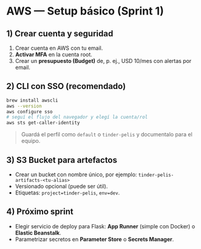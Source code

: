 # AWS — Setup básico (Sprint 1)

## 1) Crear cuenta y seguridad
1. Crear cuenta en AWS con tu email.
2. **Activar MFA** en la cuenta root.
3. Crear un **presupuesto (Budget)** de, p. ej., USD 10/mes con alertas por email.

## 2) CLI con SSO (recomendado)
```bash
brew install awscli
aws --version
aws configure sso
# seguí el flujo del navegador y elegí la cuenta/rol
aws sts get-caller-identity
```

> Guardá el perfil como `default` o `tinder-pelis` y documentalo para el equipo.

## 3) S3 Bucket para artefactos
- Crear un bucket con nombre único, por ejemplo: `tinder-pelis-artifacts-<tu-alias>`
- Versionado opcional (puede ser útil).
- Etiquetas: `project=tinder-pelis`, `env=dev`.

## 4) Próximo sprint
- Elegir servicio de deploy para Flask: **App Runner** (simple con Docker) o **Elastic Beanstalk**.
- Parametrizar secretos en **Parameter Store** o **Secrets Manager**.
